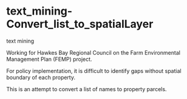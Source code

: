 # text_mining-Convert_list_to_spatialLayer
text mining

Working for Hawkes Bay Regional Council on the Farm Environmental Management Plan (FEMP) project.

For policy implementation, it is difficult to identify gaps without spatial boundary of each property. 

This is an attempt to convert a list of names to property parcels. 
